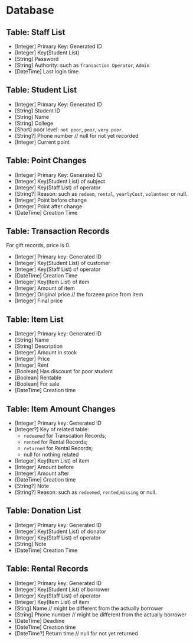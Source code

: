 # Database

## Table: Staff List

- [Integer] Primary Key: Generated ID
- [Integer] Key(Student List)
- [String] Password
- [String] Authority: such as `Transaction Operator`, `Admin`
- [DateTime] Last login time

## Table: Student List

- [Integer] Primary Key: Generated ID
- [String] Student ID
- [String] Name
- [String] College
- [Short] poor level: `not poor`, `poor`, `very poor`.
- [String?] Phone number // null for not yet recorded
- [Integer] Current point

## Table: Point Changes

- [Integer] Primary Key: Generated ID
- [Integer] Key(Student List) of subject
- [Integer] Key(Staff List) of operator
- [String?] Reason: such as `redeem`, `rental`, `yearlyCost`, `volunteer` or null.
- [Integer] Point before change
- [Integer] Point after change
- [DateTime] Creation Time

## Table: Transaction Records

For gift records, price is 0.

- [Integer] Primary key: Generated ID
- [Integer] Key(Student List) of customer
- [Integer] Key(Staff List) of operator
- [DateTime] Creation Time
- [Integer] Key(Item List) of item
- [Integer] Amount of item
- [Integer] Original price // the forzeen price from item
- [Integer] Final price

## Table: Item List

- [Integer] Primary key: Generated ID
- [String] Name
- [String] Description
- [Integer] Amount in stock
- [Integer] Price
- [Integer] Rent
- [Boolean] Has discount for poor student
- [Boolean] Rentable
- [Boolean] For sale
- [DateTime] Creation time

## Table: Item Amount Changes

- [Integer] Primary key: Generated ID
- [Integer?] Key of related table:
  - `redeemed` for Transcation Records;
  - `rented` for Rental Records;
  - `returned` for Rental Records;
  - null for nothing related
- [Integer] Key(Item List) of item
- [Integer] Amount before
- [Integer] Amount after
- [DateTime] Creation time
- [String?] Note
- [String?] Reason: such as `redeemed`, `rented`,`missing` or null.

## Table: Donation List

- [Integer] Primary key: Generated ID
- [Integer] Key(Student List) of donator
- [Integer] Key(Staff List) of operator
- [String] Note
- [DateTime] Creation Time

## Table: Rental Records

- [Integer] Primary key: Generated ID
- [Integer] Key(Student List) of borrower
- [Integer] Key(Staff List) of operator
- [Integer] Key(Item List) of item
- [Sting] Name // might be different from the actually borrower
- [String] Phone number // might be different from the actually borrower
- [DateTime] Deadline
- [DateTime] Creation time
- [DateTime?] Return time // null for not yet returned
